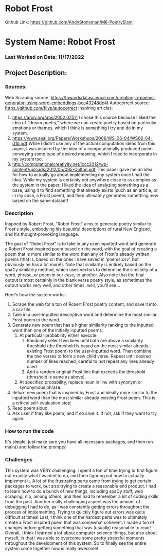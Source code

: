 # Robot Frost
Github Link: https://github.com/AndyStoneman/M6-PoetrySlam

# System Name: Robot Frost
### Last Worked on Date: 11/17/2022

## Project Description:
### Sources:

Web Scraping source: https://towardsdatascience.com/creating-a-poems-generator-using-word-embeddings-bcc43248de4f
Autocorrect source: https://github.com/filyp/autocorrect
Inspiring articles:
1) https://arxiv.org/abs/2002.02511
   I chose this source because I liked the idea of "dream poetry," where we can create poetry based on particular 
   emotions or themes, which I think is something I try and do in my system.
2) https://www.aaai.org/Papers/Workshops/2006/WS-06-04/WS06-04-010.pdf
   While I didn't use any of the actual computation ideas from this paper, I was inspired by the idea of a
   computationally produced poem conveying some type of desired meaning, which I tried to incorporate in my system too.
3) http://computationalcreativity.net/iccc2012/wp-content/uploads/2012/05/095-Colton.pdf
   This paper gave me an idea for how to actually go about implementing my system once I had the idea. While my system 
   is certainly not anywhere close to as complex as the system in the paper, I liked the idea of analyzing something
   as a base, using it to find something that already exists (such as an article, or in my case, a Frost poem), and
   then ultimately generates something new based on the same dataset!

### Description

Inspired by Robert Frost, "Robot Frost" aims to generate poetry similar to Frost's style, 
embodying his beautiful descriptions of rural New England, and his thought-provoking
language. 

The goal of "Robot Frost" is to take in any user-inputted word and generate a Robert Frost inspired
poem based on the word, with the goal of creating a poem that is more similar to the word than any of Frost's already
written poems (that is, based on the ones I have saved in 'poems.csv', but obviously he has a lot more!). Note
that similarity is entirely based on the spaCy similarity method, which uses vectors to determine the similarity of a 
word, phrase, or poem in our case, to another. Also note that the final output is most certainly in the blank verse
poetry style, as sometimes the output works very well, and other times, well, you'll see...

Here's how the system works:
1) Scrape the web for a ton of Robert Frost poetry content, and save it into a csv file. 
2) Take in a user-inputted descriptive word and determine the most similar Frost poem to the word.
3) Generate new poem that has a higher similarity ranking to the inputted word than one of the initially inputted poems:
   1) At particular probability either execute:
      1) Randomly select two lines until both are above a similarity threshold (the threshold is based on the most 
      similar already existing Frost poem) to the user-inputted word. Then combine the two verses to form a new child 
      verse. Repeat until desired number of lines reached, careful to not repeat any lines already used. 
      2) Add a random original Frost line that exceeds the threshold (threshold is same as above).
   2) At specified probability, replace noun in line with synonym or synonymous phrase.
4) Return new poem that is inspired by Frost and ideally more similar to the inputted word than the most similar 
already existing Frost poem. This is a critical self-evaluation step!
5) Read poem aloud.
6) Ask user if they like poem, and if so save it. If not, ask if they want to try again.

### How to run the code

It's simple, just make sure you have all necessary packages, and then run main() and follow the prompts!

### Challenges

This system was VERY challenging. I spent a ton of time trying to first figure out exactly what I wanted to do, and 
then figuring out how to actually implement it. A lot of the frustrating parts came from trying to get certain packages
to work, but also trying to create a reasonable end product. I had to learn how to do a bunch of new things, including
spaCy stuff, web scraping, nlp, among others, and then had to remember a lot of coding skills from the past. Another
really challenging aspect was the amount of debugging I had to do, as I was constantly getting errors throughout the
process of implementing. Trying to quickly figure out errors was quite difficult at times! Last, I think one of the 
hardest parts was to ultimately create a Frost inspired poem that was somewhat coherent. I made a ton of changes before
getting something that was (usually) reasonable to read! Overall, I think I learned a lot about computer science things,
but also about myself, in that I was able to overcome some pretty stressful moments throughout the development of this
system. So to finally see the entire system come together now is really awesome!
